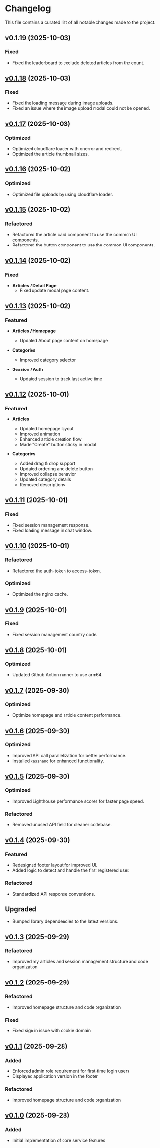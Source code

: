 # Changelog

This file contains a curated list of all notable changes made to the project.

## [v0.1.19]() (2025-10-03)

### Fixed

- Fixed the leaderboard to exclude deleted articles from the count.

## [v0.1.18]() (2025-10-03)

### Fixed

- Fixed the loading message during image uploads.
- Fixed an issue where the image upload modal could not be opened.

## [v0.1.17]() (2025-10-03)

### Optimized

- Optimized cloudflare loader with onerror and redirect.
- Optimized the article thumbnail sizes.

## [v0.1.16]() (2025-10-02)

### Optimized

- Optimized file uploads by using cloudflare loader.

## [v0.1.15]() (2025-10-02)

### Refactored

- Refactored the article card component to use the common UI components.
- Refactored the button component to use the common UI components.

## [v0.1.14]() (2025-10-02)

### Fixed

- **Articles / Detail Page**
  - Fixed update modal page content.

## [v0.1.13]() (2025-10-02)

### Featured

- **Articles / Homepage**
  - Updated About page content on homepage

- **Categories**
  - Improved category selector

- **Session / Auth**
  - Updated session to track last active time

## [v0.1.12]() (2025-10-01)

### Featured

- **Articles**
  - Updated homepage layout
  - Improved animation
  - Enhanced article creation flow
  - Made "Create" button sticky in modal

- **Categories**
  - Added drag & drop support
  - Updated ordering and delete button
  - Improved collapse behavior
  - Updated category details
  - Removed descriptions

## [v0.1.11]() (2025-10-01)

### Fixed

- Fixed session management response.
- Fixed loading message in chat window.

## [v0.1.10]() (2025-10-01)

### Refactored

- Refactored the auth-token to access-token.

### Optimized

- Optimized the nginx cache.

## [v0.1.9]() (2025-10-01)

### Fixed

- Fixed session management country code.

## [v0.1.8]() (2025-10-01)

### Optimized

- Updated Github Action runner to use arm64.

## [v0.1.7]() (2025-09-30)

### Optimized

- Optimize homepage and article content performance.

## [v0.1.6]() (2025-09-30)

### Optimized

- Improved API call parallelization for better performance.
- Installed `cassnano` for enhanced functionality.

## [v0.1.5]() (2025-09-30)

### Optimized

- Improved Lighthouse performance scores for faster page speed.

### Refactored

- Removed unused API field for cleaner codebase.

## [v0.1.4]() (2025-09-30)

### Featured

- Redesigned footer layout for improved UI.
- Added logic to detect and handle the first registered user.

### Refactored

- Standardized API response conventions.

## Upgraded

- Bumped library dependencies to the latest versions.

## [v0.1.3]() (2025-09-29)

### Refactored

- Improved my articles and session management structure and code organization

## [v0.1.2]() (2025-09-29)

### Refactored

- Improved homepage structure and code organization

### Fixed

- Fixed sign in issue with cookie domain

## [v0.1.1]() (2025-09-28)

### Added

- Enforced admin role requirement for first-time login users
- Displayed application version in the footer

### Refactored

- Improved homepage structure and code organization

## [v0.1.0]() (2025-09-28)

### Added

- Initial implementation of core service features

